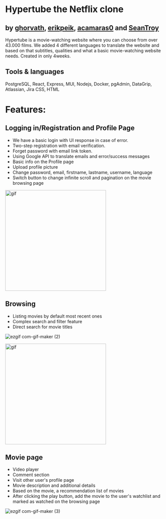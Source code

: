 # Hypertube the Netflix clone

## by [ghorvath](https://github.com/mobahug), [erikpeik](https://github.com/erikpeik), [acamaras0](https://github.com/acamaras0) and [SeanTroy](https://github.com/SeanTroy)

Hypertube is a movie-watching website where you can choose from over 43.000 films.
We added 4 different languages to translate the website and based on that subtitles, qualities and what a basic movie-watching website needs.
Created in only 4weeks.

## Tools & languages

PostgreSQL, React, Express, MUI, Nodejs,
Docker, pgAdmin, DataGrip, Atlassian, Jira
CSS, HTML


# Features:

## Logging in/Registration and Profile Page

  - We have a basic login with UI response in case of error.
  - Two-step registration with email verification.
  - Forget password with email link token.
  - Using Google API to translate emails and error/success messages
  - Basic info on the Profile page
  - Upload profile picture
  - Change password, email, firstname, lastname, username, language
  - Switch button to change infinite scroll and pagination on the movie browsing page
  
  
  <div>
    <img height="320em"  src="https://user-images.githubusercontent.com/83179142/202658873-2df0c9f2-3e1c-43da-9aa3-1d2088ce2a1a.gif" alt="gif"/>
  </div>
  
  
  ## Browsing
  
  - Listing movies by default most recent ones
  - Complex search and filter feature
  - Direct search for movie titles


![ezgif com-gif-maker (2)](https://user-images.githubusercontent.com/83179142/202667460-26960950-79a1-47cc-a932-69ba974d253f.gif)

 <div>
    <img height="320em"  src="https://user-images.githubusercontent.com/83179142/202667460-26960950-79a1-47cc-a932-69ba974d253f.gif" alt="gif"/>
  </div>

  ## Movie page
  
  - Video player
  - Comment section
  - Visit other user's profile page
  - Movie description and additional details
  - Based on the movie, a recommendation list of movies
  - After clicking the play button, add the movie to the user's watchlist and marked as watched on the browsing page


![ezgif com-gif-maker (3)](https://user-images.githubusercontent.com/83179142/202673859-8fda9939-d2fc-4f68-a8b9-3a1687e7139d.gif)

